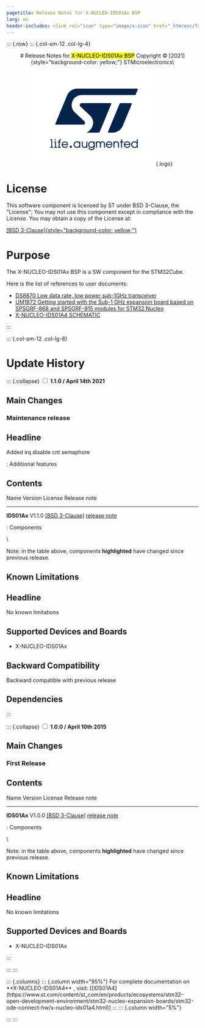 ```yaml
---
pagetitle: Release Notes for X-NUCLEO-IDS01Ax BSP 
lang: en
header-includes: <link rel="icon" type="image/x-icon" href="_htmresc/favicon.png" />
---
```


::: {.row}
::: {.col-sm-12 .col-lg-4}

<center>
# Release Notes for <mark>X-NUCLEO-IDS01Ax BSP</mark>
Copyright &copy; [2021]{style="background-color: yellow;"} STMicroelectronics\
    
[![ST logo](_htmresc/st_logo_2020.png)](https://www.st.com){.logo}
</center>


# License

This software component is
licensed by ST under BSD 3-Clause, the "License"; You may not use this component except in compliance
with the License. You may obtain a copy of the License at:

[[BSD 3-Clause]{style="background-color: yellow;"}](https://opensource.org/licenses/BSD-3-Clause)

# Purpose

The X-NUCLEO-IDS01Ax BSP is a SW component for the STM32Cube. 

Here is the list of references to user documents:

- [DS8870 Low data rate, low power sub-1GHz transceiver](https://www.st.com/resource/en/datasheet/spirit1.pdf)
- [UM1872 Getting started with the Sub-1 GHz expansion board based on SPSGRF-868 and SPSGRF-915 modules for STM32 Nucleo](https://www.st.com/resource/en/user_manual/dm00168396.pdf)
- [X-NUCLEO-IDS01A4 SCHEMATIC](https://www.st.com/resource/en/schematic_pack/x-nucleo-ids01a4_schematic.pdf)

:::

::: {.col-sm-12 .col-lg-8}
# Update History

::: {.collapse}
<input type="checkbox" id="collapse-section1"  aria-hidden="true">
<label for="collapse-section1" aria-hidden="true">__1.1.0 / April 14th 2021__</label>
<div>	

## Main Changes

### Maintenance release


  Headline
  ----------------------------------------------------------
  Added irq disable cnt semaphore

  : Additional features


## Contents

  Name                                                        Version                                           License                                                                                                       Release note
  ----------------------------------------------------------- ------------------------------------------------- ------------------------------------------------------------------------------------------------------------- ------------------------------------------------------------------------------------------------------------------------------------------------
  **IDS01Ax**                                                 V1.1.0                                            [[BSD 3-Clause]](https://opensource.org/licenses/BSD-3-Clause)                                                [release note](.\Release_Notes.html)

  : Components

\

Note: in the table above, components **highlighted** have changed since previous release.

## Known Limitations


  Headline
  ----------------------------------------------------------
  No known limitations



## Supported Devices and Boards

- X-NUCLEO-IDS01Ax


## Backward Compatibility

Backward compatible with previous release

## Dependencies



</div>
:::

::: {.collapse}
<input type="checkbox" id="collapse-section0"  aria-hidden="true">
<label for="collapse-section0" aria-hidden="true">__1.0.0 / April 10th 2015__</label>
<div>	

## Main Changes

### First Release


## Contents

  Name                                                        Version                                           License                                                                                                       Release note
  ----------------------------------------------------------- ------------------------------------------------- ------------------------------------------------------------------------------------------------------------- ------------------------------------------------------------------------------------------------------------------------------------------------
  **IDS01Ax**                                                 V1.0.0                                            [[BSD 3-Clause]](https://opensource.org/licenses/BSD-3-Clause)                                                [release note](.\Release_Notes.html)

  : Components

\

Note: in the table above, components **highlighted** have changed since previous release.

## Known Limitations


  Headline
  ----------------------------------------------------------
  No known limitations


## Supported Devices and Boards

- X-NUCLEO-IDS01Ax


</div>
:::

:::
:::

<footer class="sticky">
::: {.columns}
::: {.column width="95%"}
For complete documentation on **X-NUCLEO-IDS01A4** ,
visit: [[IDS01A4](https://www.st.com/content/st_com/en/products/ecosystems/stm32-open-development-environment/stm32-nucleo-expansion-boards/stm32-ode-connect-hw/x-nucleo-ids01a4.html)]
:::
::: {.column width="5%"}

:::
:::
</footer>
